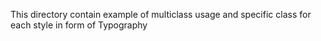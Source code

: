 This directory contain example of multiclass usage and specific class for each style in form of Typography
